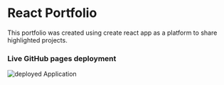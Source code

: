 # React Portfolio
This portfolio was created using create react app as a platform to share highlighted projects.

### Live GitHub pages deployment
![deployed Application](https://zim40.github.io/React.Portfolio/)
